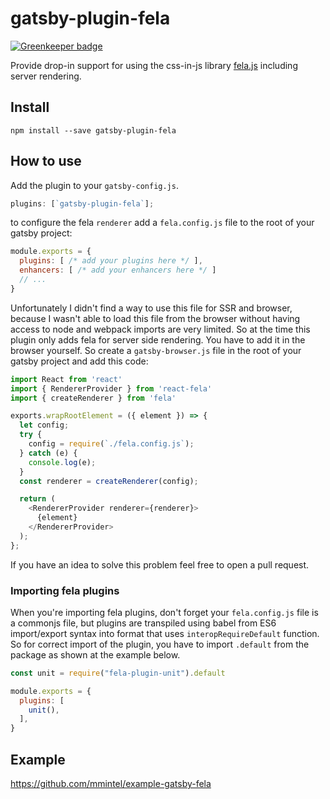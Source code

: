 # gatsby-plugin-fela

[![Greenkeeper badge](https://badges.greenkeeper.io/mmintel/gatsby-plugin-fela.svg)](https://greenkeeper.io/)

Provide drop-in support for using the css-in-js library
[fela.js](http://fela.js.org/) including server rendering.

## Install

`npm install --save gatsby-plugin-fela`

## How to use

Add the plugin to your `gatsby-config.js`.

```javascript
plugins: [`gatsby-plugin-fela`];
```

to configure the fela `renderer` add a `fela.config.js` file to the root of your gatsby project:

```javascript
module.exports = {
  plugins: [ /* add your plugins here */ ],
  enhancers: [ /* add your enhancers here */ ]
  // ...
}
```

Unfortunately I didn't find a way to use this file for SSR and browser, because I wasn't able to load this file from the browser without having access to node and webpack imports are very limited. So at the time this plugin only adds fela for server side rendering. You have to add it in the browser yourself. So create a `gatsby-browser.js` file in the root of your gatsby project and add this code:

```javascript
import React from 'react'
import { RendererProvider } from 'react-fela'
import { createRenderer } from 'fela'

exports.wrapRootElement = ({ element }) => {
  let config;
  try {
    config = require(`./fela.config.js`);
  } catch (e) {
    console.log(e);
  }
  const renderer = createRenderer(config);

  return (
    <RendererProvider renderer={renderer}>
      {element}
    </RendererProvider>
  );
};
```

If you have an idea to solve this problem feel free to open a pull request.

### Importing fela plugins

When you're importing fela plugins, don't forget your `fela.config.js` file is a commonjs file, but plugins are transpiled using babel from ES6 import/export syntax into format that uses `interopRequireDefault` function. So for correct import of the plugin, you have to import `.default` from the package as shown at the example below.

```js
const unit = require("fela-plugin-unit").default

module.exports = {
  plugins: [
    unit(),
  ],
}
```

## Example

https://github.com/mmintel/example-gatsby-fela
